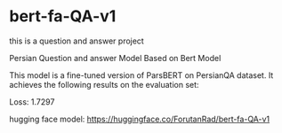# bert-fa-QA-v1
this is a question and answer project

Persian Question and answer Model Based on Bert Model

This model is a fine-tuned version of ParsBERT on PersianQA dataset. It achieves the following results on the evaluation set:

Loss: 1.7297

hugging face model:
https://huggingface.co/ForutanRad/bert-fa-QA-v1
